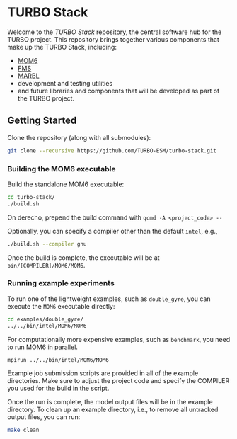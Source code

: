# TURBO Stack

Welcome to the *TURBO Stack* repository, the central software hub for the TURBO project.
This repository brings together various components that make up the TURBO Stack, including:

 - [MOM6](https://github.com/TURBO-ESM/MOM6)
 - [FMS](https://github.com/TURBO-ESM/FMS)
 - [MARBL](https://github.com/marbl-ecosys/MARBL)
 - development and testing utilities
 - and future libraries and components that will be developed as part of the TURBO project.

## Getting Started

Clone the repository (along with all submodules):

```bash
git clone --recursive https://github.com/TURBO-ESM/turbo-stack.git
```


### Building the MOM6 executable
Build the standalone MOM6 executable:

```bash 
cd turbo-stack/
./build.sh
```

On derecho, prepend the build command with `qcmd -A <project_code> --`

Optionally, you can specify a compiler other than the default `intel`, e.g.,

```bash
./build.sh --compiler gnu
```

Once the build is complete, the executable will be at `bin/[COMPILER]/MOM6/MOM6`.

### Running example experiments

To run one of the lightweight examples, such as `double_gyre`, you can execute the `MOM6` executable directly:

```bash
cd examples/double_gyre/
../../bin/intel/MOM6/MOM6
```

For computationally more expensive examples, such as `benchmark`, you need to run MOM6 in parallel.

```bash
mpirun ../../bin/intel/MOM6/MOM6
```

Example job submission scripts are provided in all of the example directories. Make sure to adjust 
the project code and specify the COMPILER you used for the build in the script.

Once the run is complete, the model output files will be in the example directory.
To clean up an example directory, i.e., to remove all untracked output files, you can run:

```bash
make clean
```
